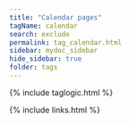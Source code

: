 ```yaml
---
title: "Calendar pages"
tagName: calendar
search: exclude
permalink: tag_calendar.html
sidebar: mydoc_sidebar
hide_sidebar: true
folder: tags
---
```


{% include taglogic.html %}

{% include links.html %}
